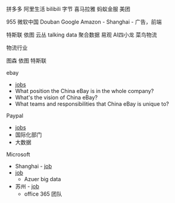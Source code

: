 拼多多
阿里生活
bilibili
字节
喜马拉雅
蚂蚁金服
美团

955
微软中国
Douban
Google
Amazon - Shanghai - 广告，前端

特斯联
依图
云丛
talking data
聚合数据
易观
AI四小龙
菜鸟物流

物流行业


图森
依图
特斯联


ebay
- [jobs](https://jobs.ebayinc.com/job/shanghai/mts-1-software-engineer/403/16466026)
- What position the China eBay is in the whole company?
- What's the vision of China eBay?
- What teams and responsibilities that China eBay is unique to?

Paypal
- [jobs](https://jobsearch.paypal-corp.com/en-US/job/software-engineer/J3N8G16K0KYLQXZB97H)
- 国际化部门
- 大数据


Microsoft
- Shanghai - [job](https://careers.microsoft.com/professionals/us/en/job/837155/Software-Engineer-all-level-Azure-Stack)
- [job](https://www.zhipin.com/job_detail/8f036c3d819749420HB_3N2-GVQ~.html?ka=search_list_jname_4_blank&lid=nlp-87sx3jJTSTu.search.4)
    - Azuer big data
- 苏州 - [job](https://careers.microsoft.com/professionals/us/en/job/818872/Software-Engineer-all-level-Microsoft-Teams)
    - office 365 团队

